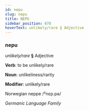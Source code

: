 ```yaml
---
id: nepu
slug: nepu
title: NEPU
sidebar_position: 678
hoverText: unlikely/rare § Adjective
---
```


### nepu

*unlikely/rare* **§** Adjective

**Verb**: to be unlikely/rare

**Noun**: unlikeliness/rarity

**Modifier**: unlikely/rare

Norwegian neppe /²nɛp.pə/

*Germanic Language Family*